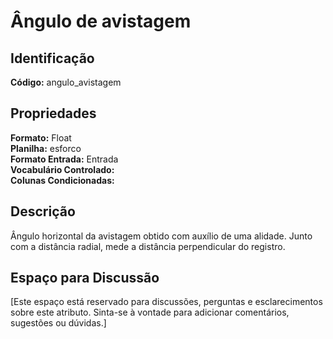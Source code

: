 # Ângulo de avistagem

## Identificação
**Código:** angulo_avistagem

## Propriedades
**Formato:** Float  
**Planilha:** esforco  
**Formato Entrada:** Entrada  
**Vocabulário Controlado:**   
**Colunas Condicionadas:**   

## Descrição
Ângulo horizontal da avistagem obtido com auxílio de uma alidade. Junto com a distância radial, mede a distância perpendicular do registro.

## Espaço para Discussão
[Este espaço está reservado para discussões, perguntas e esclarecimentos sobre este atributo. Sinta-se à vontade para adicionar comentários, sugestões ou dúvidas.]
